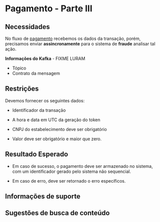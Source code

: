 # Pagamento - Parte III

## Necessidades

No fluxo de [pagamento](005-pagamento-parte-I.md) recebemos os dados da transação, porém, precisamos 
enviar **assincronamente** para o sistema de **fraude** analisar tal ação.

**Informações do Kafka** - FIXME LURAM

- Tópico
- Contrato da mensagem 
   
## Restrições

Devemos fornecer os seguintes dados:

- Identificador da transação

- A hora e data em UTC da geração do token

- CNPJ do estabelecimento deve ser obrigatório

- Valor deve ser obrigatório e maior que zero.

## Resultado Esperado

- Em caso de sucesso, o pagamento deve ser armazenado no sistema, com um identificador gerado pelo sistema não sequencial.

- Em caso de erro, deve ser retornado o erro específicos.

## Informações de suporte

## Sugestões de busca de conteúdo